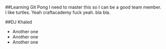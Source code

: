 ##Learning Git Pong
I need to master this so I can be a good team member. I like turtles. Yeah craftacademy fuck yeah. bla bla.

##DJ Khaled
* Another one
* Another one
* Another one
